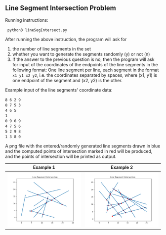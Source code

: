 ## Line Segment Intersection Problem

Running instructions:

<code> python3 lineSegIntersect.py </code>

After running the above instruction, the program will ask for

1. the number of line segments in the set
2. whether you want to generate the segments randomly (y) or not (n)
3. If the answer to the previous question is no, then the program will ask for input of the coordinates of the endpoints of the line segments in the following format:
One line segment per line, each segment in the format <code>x1 y1 x2 y2</code>, i.e. the coordinates separated by spaces, where (x1, y1) is one endpoint of the segment and (x2, y2) is the other.

Example input of the line segments' coordinate data: 

<code>8 6 2 9</code> <br>
<code>8 7 5 3</code> <br>
<code>4 6 5 1</code> <br>
<code>0 9 6 9</code> <br>
<code>4 7 5 6</code> <br>
<code>5 2 9 8</code> <br>
<code>1 3 8 0</code> <br>

A png file with the entered/randomly generated line segments drawn in blue and the computed points of intersection marked in red will be produced, and the points of intersection will be printed as output.

Example 1                  |  Example 2
:-------------------------:|:-------------------------:
![](LinSegInt_0.png)  |  ![](LinSegInt_1.png)

